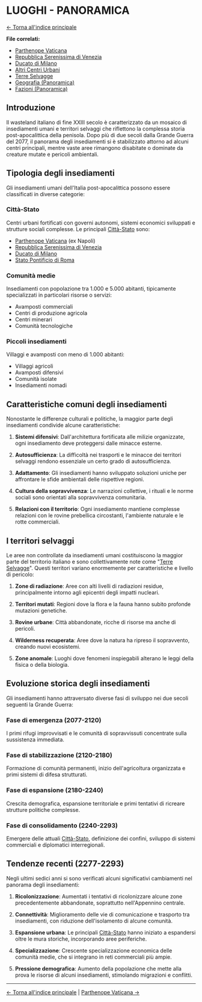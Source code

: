 # LUOGHI - PANORAMICA

[← Torna all'indice principale](../../01-Indice/01.0-indice-principale.md)

**File correlati:**
- [Parthenope Vaticana](../06-Luoghi/06.1-parthenope.md)
- [Repubblica Serenissima di Venezia](../06-Luoghi/06.2-venezia.md)
- [Ducato di Milano](../06-Luoghi/06.3-milano.md)
- [Altri Centri Urbani](../06-Luoghi/06.4-altri-centri.md)
- [Terre Selvagge](../06-Luoghi/06.5-terre-selvagge.md)
- [Geografia (Panoramica)](../../../03-Geografia/03.0-geografia-panoramica.md)
- [Fazioni (Panoramica)](../05-Fazioni/05.0-fazioni-panoramica.md)

<a id="introduzione"></a>
## Introduzione

Il wasteland italiano di fine XXIII secolo è caratterizzato da un mosaico di insediamenti umani e territori selvaggi che riflettono la complessa storia post-apocalittica della penisola. Dopo più di due secoli dalla Grande Guerra del 2077, il panorama degli insediamenti si è stabilizzato attorno ad alcuni centri principali, mentre vaste aree rimangono disabitate o dominate da creature mutate e pericoli ambientali.

<a id="tipologia-insediamenti"></a>
## Tipologia degli insediamenti

Gli insediamenti umani dell'Italia post-apocalittica possono essere classificati in diverse categorie:

<a id="citta-stato"></a>
### Città-Stato
Centri urbani fortificati con governi autonomi, sistemi economici sviluppati e strutture sociali complesse. Le principali [Città-Stato](../05-Fazioni/05.2-citta-stato-nord.md) sono:
- [Parthenope Vaticana](../06-Luoghi/06.1-parthenope.md) (ex Napoli)
- [Repubblica Serenissima di Venezia](../06-Luoghi/06.2-venezia.md)
- [Ducato di Milano](../06-Luoghi/06.3-milano.md)
- [Stato Pontificio di Roma](../05-Fazioni/05.1-stato-pontificio.md)

<a id="comunita-medie"></a>
### Comunità medie
Insediamenti con popolazione tra 1.000 e 5.000 abitanti, tipicamente specializzati in particolari risorse o servizi:
- Avamposti commerciali
- Centri di produzione agricola
- Centri minerari
- Comunità tecnologiche

<a id="piccoli-insediamenti"></a>
### Piccoli insediamenti
Villaggi e avamposti con meno di 1.000 abitanti:
- Villaggi agricoli
- Avamposti difensivi
- Comunità isolate
- Insediamenti nomadi

<a id="caratteristiche-comuni"></a>
## Caratteristiche comuni degli insediamenti

Nonostante le differenze culturali e politiche, la maggior parte degli insediamenti condivide alcune caratteristiche:

1. **Sistemi difensivi**: Dall'architettura fortificata alle milizie organizzate, ogni insediamento deve proteggersi dalle minacce esterne.

2. **Autosufficienza**: La difficoltà nei trasporti e le minacce dei territori selvaggi rendono essenziale un certo grado di autosufficienza.

3. **Adattamento**: Gli insediamenti hanno sviluppato soluzioni uniche per affrontare le sfide ambientali delle rispettive regioni.

4. **Cultura della sopravvivenza**: Le narrazioni collettive, i rituali e le norme sociali sono orientati alla sopravvivenza comunitaria.

5. **Relazioni con il territorio**: Ogni insediamento mantiene complesse relazioni con le rovine prebellica circostanti, l'ambiente naturale e le rotte commerciali.

<a id="territori-selvaggi"></a>
## I territori selvaggi

Le aree non controllate da insediamenti umani costituiscono la maggior parte del territorio italiano e sono collettivamente note come "[Terre Selvagge](../06-Luoghi/06.5-terre-selvagge.md)". Questi territori variano enormemente per caratteristiche e livello di pericolo:

1. **Zone di radiazione**: Aree con alti livelli di radiazioni residue, principalmente intorno agli epicentri degli impatti nucleari.

2. **Territori mutati**: Regioni dove la flora e la fauna hanno subito profonde mutazioni genetiche.

3. **Rovine urbane**: Città abbandonate, ricche di risorse ma anche di pericoli.

4. **Wilderness recuperata**: Aree dove la natura ha ripreso il sopravvento, creando nuovi ecosistemi.

5. **Zone anomale**: Luoghi dove fenomeni inspiegabili alterano le leggi della fisica o della biologia.

<a id="evoluzione-storica"></a>
## Evoluzione storica degli insediamenti

Gli insediamenti hanno attraversato diverse fasi di sviluppo nei due secoli seguenti la Grande Guerra:

<a id="fase-emergenza"></a>
### Fase di emergenza (2077-2120)
I primi rifugi improvvisati e le comunità di sopravvissuti concentrate sulla sussistenza immediata.

<a id="fase-stabilizzazione"></a>
### Fase di stabilizzazione (2120-2180)
Formazione di comunità permanenti, inizio dell'agricoltura organizzata e primi sistemi di difesa strutturati.

<a id="fase-espansione"></a>
### Fase di espansione (2180-2240)
Crescita demografica, espansione territoriale e primi tentativi di ricreare strutture politiche complesse.

<a id="fase-consolidamento"></a>
### Fase di consolidamento (2240-2293)
Emergere delle attuali [Città-Stato](../05-Fazioni/05.2-citta-stato-nord.md), definizione dei confini, sviluppo di sistemi commerciali e diplomatici interregionali.

<a id="tendenze-recenti"></a>
## Tendenze recenti (2277-2293)

Negli ultimi sedici anni si sono verificati alcuni significativi cambiamenti nel panorama degli insediamenti:

1. **Ricolonizzazione**: Aumentati i tentativi di ricolonizzare alcune zone precedentemente abbandonate, soprattutto nell'Appennino centrale.

2. **Connettività**: Miglioramento delle vie di comunicazione e trasporto tra insediamenti, con riduzione dell'isolamento di alcune comunità.

3. **Espansione urbana**: Le principali [Città-Stato](../05-Fazioni/05.2-citta-stato-nord.md) hanno iniziato a espandersi oltre le mura storiche, incorporando aree periferiche.

4. **Specializzazione**: Crescente specializzazione economica delle comunità medie, che si integrano in reti commerciali più ampie.

5. **Pressione demografica**: Aumento della popolazione che mette alla prova le risorse di alcuni insediamenti, stimolando migrazioni e conflitti.

---

[← Torna all'indice principale](../../01-Indice/01.0-indice-principale.md) | [Parthenope Vaticana →](../06-Luoghi/06.1-parthenope.md)